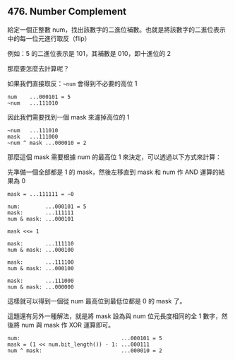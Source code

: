 ## 476. Number Complement

給定一個正整數 num，找出該數字的二進位補數。也就是將該數字的二進位表示中的每一位元進行取反（flip）

例如：5 的二進位表示是 101，其補數是 010，即十進位的 2

那麼要怎麼去計算呢？

如果我們直接取反：`~num` 會得到不必要的高位 1

```
num    ...000101 = 5
~num   ...111010
```

因此我們需要找到一個 mask 來濾掉高位的 1

```
~num   ...111010
mask   ...111000
~num ^ mask ...000010 = 2
```

那麼這個 mask 需要根據 num 的最高位 1 來決定，可以透過以下方式來計算：

先準備一個全部都是 1 的 mask，然後左移直到 mask 和 num 作 AND 運算的結果為 0

```
mask = ...111111 = ~0

num:        ...000101 = 5
mask:       ...111111
num & mask: ...000101

mask <<= 1

mask:       ...111110
num & mask: ...000100

mask:       ...111100
num & mask: ...000100

mask:       ...111000
num & mask: ...000000
```

這樣就可以得到一個從 num 最高位到最低位都是 0 的 mask 了。

這題還有另外一種解法，就是將 mask 設為與 num 位元長度相同的全 1 數字，然後將 num 與 mask 作 XOR 運算即可。

```
num:                                ...000101 = 5
mask = (1 << num.bit_length()) - 1: ...000111
num ^ mask:                         ...000010 = 2
```
